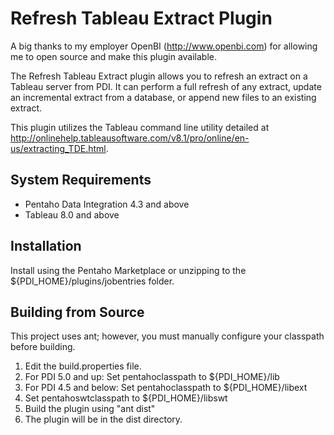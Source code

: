 Refresh Tableau Extract Plugin
====================

A big thanks to my employer OpenBI (http://www.openbi.com) for allowing me to open source and make this plugin available.

The Refresh Tableau Extract plugin allows you to refresh an extract on a Tableau server from PDI. It can perform a full refresh of any extract, update an incremental extract from a database, or append new files to an existing extract.

This plugin utilizes the Tableau command line utility detailed at http://onlinehelp.tableausoftware.com/v8.1/pro/online/en-us/extracting_TDE.html.

System Requirements
-------------------
- Pentaho Data Integration 4.3 and above
- Tableau 8.0 and above

Installation
------------

Install using the Pentaho Marketplace or unzipping to the ${PDI_HOME}/plugins/jobentries folder.

Building from Source
--------------------
This project uses ant; however, you must manually configure your classpath before building.

1. Edit the build.properties file.
  1. For PDI 5.0 and up: Set pentahoclasspath to ${PDI_HOME}/lib
  2. For PDI 4.5 and below: Set pentahoclasspath to ${PDI_HOME}/libext
  3. Set pentahoswtclasspath to ${PDI_HOME}/libswt
2. Build the plugin using "ant dist"
3. The plugin will be in the dist directory.
